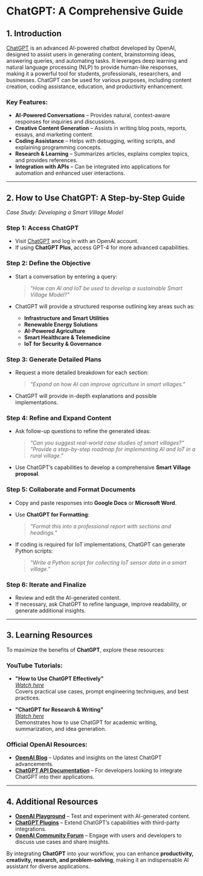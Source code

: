 # ChatGPT: A Comprehensive Guide

## 1. Introduction

[ChatGPT](https://chat.openai.com/) is an advanced AI-powered chatbot developed by OpenAI, designed to assist users in generating content, brainstorming ideas, answering queries, and automating tasks. It leverages deep learning and natural language processing (NLP) to provide human-like responses, making it a powerful tool for students, professionals, researchers, and businesses. ChatGPT can be used for various purposes, including content creation, coding assistance, education, and productivity enhancement.

### **Key Features:**
- **AI-Powered Conversations** – Provides natural, context-aware responses for inquiries and discussions.
- **Creative Content Generation** – Assists in writing blog posts, reports, essays, and marketing content.
- **Coding Assistance** – Helps with debugging, writing scripts, and explaining programming concepts.
- **Research & Learning** – Summarizes articles, explains complex topics, and provides references.
- **Integration with APIs** – Can be integrated into applications for automation and enhanced user interactions.

---

## 2. How to Use ChatGPT: A Step-by-Step Guide

*Case Study: Developing a Smart Village Model*

### **Step 1: Access ChatGPT**
- Visit [ChatGPT](https://chat.openai.com/) and log in with an OpenAI account.
- If using **ChatGPT Plus**, access GPT-4 for more advanced capabilities.

### **Step 2: Define the Objective**
- Start a conversation by entering a query:
  > *"How can AI and IoT be used to develop a sustainable Smart Village Model?"*

- ChatGPT will provide a structured response outlining key areas such as:
  - **Infrastructure and Smart Utilities**
  - **Renewable Energy Solutions**
  - **AI-Powered Agriculture**
  - **Smart Healthcare & Telemedicine**
  - **IoT for Security & Governance**

### **Step 3: Generate Detailed Plans**
- Request a more detailed breakdown for each section:
  > *"Expand on how AI can improve agriculture in smart villages."*

- ChatGPT will provide in-depth explanations and possible implementations.

### **Step 4: Refine and Expand Content**
- Ask follow-up questions to refine the generated ideas:
  > *"Can you suggest real-world case studies of smart villages?"*
  > *"Provide a step-by-step roadmap for implementing AI and IoT in a rural village."*

- Use ChatGPT’s capabilities to develop a comprehensive **Smart Village proposal**.

### **Step 5: Collaborate and Format Documents**
- Copy and paste responses into **Google Docs** or **Microsoft Word**.
- Use **ChatGPT for Formatting**:
  > *"Format this into a professional report with sections and headings."*

- If coding is required for IoT implementations, ChatGPT can generate Python scripts:
  > *"Write a Python script for collecting IoT sensor data in a smart village."*

### **Step 6: Iterate and Finalize**
- Review and edit the AI-generated content.
- If necessary, ask ChatGPT to refine language, improve readability, or generate additional insights.

---

## 3. Learning Resources

To maximize the benefits of **ChatGPT**, explore these resources:

### **YouTube Tutorials:**
- **"How to Use ChatGPT Effectively"**  
  *[Watch here](https://www.youtube.com/results?search_query=how+to+use+chatgpt+effectively)*  
  Covers practical use cases, prompt engineering techniques, and best practices.

- **"ChatGPT for Research & Writing"**  
  *[Watch here](https://www.youtube.com/results?search_query=chatgpt+for+research+and+writing)*  
  Demonstrates how to use ChatGPT for academic writing, summarization, and idea generation.

### **Official OpenAI Resources:**
- **[OpenAI Blog](https://openai.com/blog/)** – Updates and insights on the latest ChatGPT advancements.
- **[ChatGPT API Documentation](https://platform.openai.com/docs/)** – For developers looking to integrate ChatGPT into their applications.

---

## 4. Additional Resources

- **[OpenAI Playground](https://platform.openai.com/playground/)** – Test and experiment with AI-generated content.
- **[ChatGPT Plugins](https://openai.com/chatgpt/plugins/)** – Extend ChatGPT’s capabilities with third-party integrations.
- **[OpenAI Community Forum](https://community.openai.com/)** – Engage with users and developers to discuss use cases and share insights.

By integrating **ChatGPT** into your workflow, you can enhance **productivity, creativity, research, and problem-solving**, making it an indispensable AI assistant for diverse applications.


